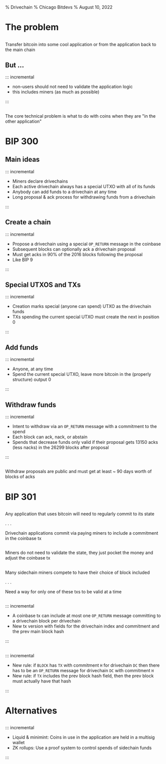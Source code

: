 % Drivechain
% Chicago Bitdevs
% August 10, 2022

# The problem

##

Transfer bitcoin into some cool application or from the application back to the
main chain

## But ...

::: incremental

- non-users should not need to validate the application logic
- this includes miners (as much as possible)

:::

##

The core technical problem is what to do with coins when they are "in the other
application"

# BIP 300

## Main ideas

::: incremental

- Miners declare drivechains
- Each active drivechain always has a special UTXO with all of its funds
- Anybody can add funds to a drivechain at any time
- Long proposal & ack process for withdrawing funds from a drivechain

:::

## Create a chain

::: incremental

- Propose a drivechain using a special `OP_RETURN` message in the coinbase
- Subsequent blocks can optionally ack a drivechain proposal
- Must get acks in 90% of the 2016 blocks following the proposal
- Like BIP 9

:::

## Special UTXOS and TXs

::: incremental

- Creation marks special (anyone can spend) UTXO as the drivechain funds
- TXs spending the current special UTXO must create the next in position 0

:::

## Add funds

::: incremental

- Anyone, at any time
- Spend the current special UTXO, leave more bitcoin in the (properly structure)
  output 0

:::

## Withdraw funds

::: incremental

- Intent to withdraw via an `OP_RETURN` message with a commitment to the spend
- Each block can ack, nack, or abstain
- Spends that decrease funds only valid if their proposal gets 13150 acks (less
  nacks) in the 26299 blocks after proposal

:::

##

Withdraw proposals are public and must get at least ~ 90 days worth of blocks of
acks

# BIP 301

##

Any application that uses bitcoin will need to regularly commit to its state

. . .

Drivechain applications commit via paying miners to include a commitment in the
coinbase tx

##

Miners do not need to validate the state, they just pocket the money and adjust
the coinbase tx

##

Many sidechain miners compete to have their choice of block included

. . .

Need a way for only one of these txs to be valid at a time

##

::: incremental

- A coinbase tx can include at most one `OP_RETURN` message committing to a
  drivechain block per drivechain
- New tx version with fields for the drivechain index and commitment and the
  prev main block hash

:::

##

::: incremental

- New rule: if `BLOCK` has `TX` with commitment `H` for drivechain `DC` then there has
  to be an `OP_RETURN` message for drivechain `DC` with commitment `H`
- New rule: if `TX` includes the prev block hash field, then the prev block must
  actually have that hash

:::

# Alternatives

##

::: incremental

- Liquid & minimint: Coins in use in the application are held in a multisig wallet
- ZK rollups: Use a proof system to control spends of sidechain funds

:::
